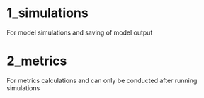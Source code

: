 # 1_simulations 
For model simulations and saving of model output

# 2_metrics 
For metrics calculations and can only be conducted after running simulations
